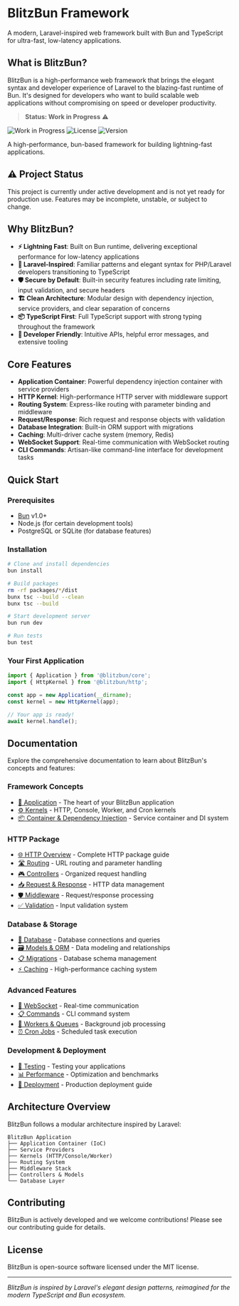 # BlitzBun Framework

A modern, Laravel-inspired web framework built with Bun and TypeScript for ultra-fast, low-latency applications.

## What is BlitzBun?

BlitzBun is a high-performance web framework that brings the elegant syntax and developer experience of Laravel to the blazing-fast runtime of Bun. It's designed for developers who want to build scalable web applications without compromising on speed or developer productivity.

> **Status: Work in Progress** ⚠️

![Work in Progress](https://img.shields.io/badge/status-work%20in%20progress-orange)
![License](https://img.shields.io/badge/license-MIT-blue)
![Version](https://img.shields.io/badge/version-0.1.0--alpha-lightgrey)

A high-performance, bun-based framework for building lightning-fast applications.

## ⚠️ Project Status

This project is currently under active development and is not yet ready for production use. Features may be incomplete, unstable, or subject to change.

## Why BlitzBun?

- **⚡ Lightning Fast**: Built on Bun runtime, delivering exceptional performance for low-latency applications
- **🎯 Laravel-Inspired**: Familiar patterns and elegant syntax for PHP/Laravel developers transitioning to TypeScript
- **🛡️ Secure by Default**: Built-in security features including rate limiting, input validation, and secure headers
- **🏗️ Clean Architecture**: Modular design with dependency injection, service providers, and clear separation of concerns
- **📦 TypeScript First**: Full TypeScript support with strong typing throughout the framework
- **🔧 Developer Friendly**: Intuitive APIs, helpful error messages, and extensive tooling

## Core Features

- **Application Container**: Powerful dependency injection container with service providers
- **HTTP Kernel**: High-performance HTTP server with middleware support
- **Routing System**: Express-like routing with parameter binding and middleware
- **Request/Response**: Rich request and response objects with validation
- **Database Integration**: Built-in ORM support with migrations
- **Caching**: Multi-driver cache system (memory, Redis)
- **WebSocket Support**: Real-time communication with WebSocket routing
- **CLI Commands**: Artisan-like command-line interface for development tasks

## Quick Start

### Prerequisites

- [Bun](https://bun.sh/) v1.0+
- Node.js (for certain development tools)
- PostgreSQL or SQLite (for database features)

### Installation

```bash
# Clone and install dependencies
bun install

# Build packages
rm -rf packages/*/dist
bunx tsc --build --clean
bunx tsc --build

# Start development server
bun run dev

# Run tests
bun test
```

### Your First Application

```typescript
import { Application } from '@blitzbun/core';
import { HttpKernel } from '@blitzbun/http';

const app = new Application(__dirname);
const kernel = new HttpKernel(app);

// Your app is ready!
await kernel.handle();
```

## Documentation

Explore the comprehensive documentation to learn about BlitzBun's concepts and features:

### Framework Concepts

- [📱 Application](./docs/application.md) - The heart of your BlitzBun application
- [⚙️ Kernels](./docs/kernels.md) - HTTP, Console, Worker, and Cron kernels
- [📦 Container & Dependency Injection](./docs/container.md) - Service container and DI system

### HTTP Package

- [🌐 HTTP Overview](./docs/http/overview.md) - Complete HTTP package guide
- [🛣️ Routing](./docs/http/routing.md) - URL routing and parameter handling
- [🎮 Controllers](./docs/http/controllers.md) - Organized request handling
- [📥 Request & Response](./docs/http/request-response.md) - HTTP data management
- [🛡️ Middleware](./docs/http/middleware.md) - Request/response processing
- [✅ Validation](./docs/http/validation.md) - Input validation system

### Database & Storage

- [💾 Database](./docs/database.md) - Database connections and queries
- [🗃️ Models & ORM](./docs/models.md) - Data modeling and relationships
- [📋 Migrations](./docs/migrations.md) - Database schema management
- [⚡ Caching](./docs/caching.md) - High-performance caching system

### Advanced Features

- [🔌 WebSocket](./docs/websocket.md) - Real-time communication
- [📋 Commands](./docs/commands.md) - CLI command system
- [👷 Workers & Queues](./docs/workers.md) - Background job processing
- [⏰ Cron Jobs](./docs/cron.md) - Scheduled task execution

### Development & Deployment

- [🧪 Testing](./docs/testing.md) - Testing your applications
- [📊 Performance](./docs/performance.md) - Optimization and benchmarks
- [🚀 Deployment](./docs/deployment.md) - Production deployment guide

## Architecture Overview

BlitzBun follows a modular architecture inspired by Laravel:

```
BlitzBun Application
├── Application Container (IoC)
├── Service Providers
├── Kernels (HTTP/Console/Worker)
├── Routing System
├── Middleware Stack
├── Controllers & Models
└── Database Layer
```

## Contributing

BlitzBun is actively developed and we welcome contributions! Please see our contributing guide for details.

## License

BlitzBun is open-source software licensed under the MIT license.

---

_BlitzBun is inspired by Laravel's elegant design patterns, reimagined for the modern TypeScript and Bun ecosystem._

